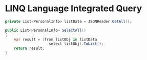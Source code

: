 # LINQ Language Integrated Query

    
```csharp
private List<PersonalInfo> listData = JSONReader.GetAll();

public List<PersonalInfo> SelectAll()
{
    var result = (from listObj in listData
                    select listObj).ToList();
    return result;
}
```
